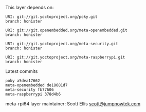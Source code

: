 This layer depends on:

    URI: git://git.yoctoproject.org/poky.git
    branch: honister

    URI: git://git.openembedded.org/meta-openembedded.git
    branch: honister

    URI: git://git.yoctoproject.org/meta-security.git
    branch: honister

    URI: git://git.yoctoproject.org/meta-raspberrypi.git
    branch: honister

Latest commits

    poky a5dea17662
    meta-openembedded de18681d7
    meta-security fb77606
    meta-raspberrypi 378d4b6

meta-rpi64 layer maintainer: Scott Ellis <scott@jumpnowtek.com>
